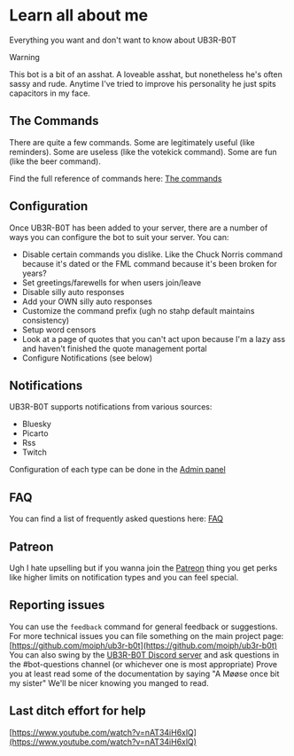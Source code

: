 ﻿# Learn all about me

Everything you want and don't want to know about UB3R-B0T

> [!WARNING]
> This bot is a bit of an asshat. A loveable asshat, but nonetheless he's often sassy and rude. Anytime I've tried to improve his personality he just spits capacitors in my face.

## The Commands

There are quite a few commands. Some are legitimately useful (like reminders). Some are useless (like the votekick command). Some are fun (like the beer command).

Find the full reference of commands here: [The commands](commands.md)


## Configuration

Once UB3R-B0T has been added to your server, there are a number of ways you can configure the bot to suit your server.
You can:
- Disable certain commands you dislike. Like the Chuck Norris command because it's dated or the FML command because it's been broken for years?
- Set greetings/farewells for when users join/leave
- Disable silly auto responses
- Add your OWN silly auto responses
- Customize the command prefix (ugh no stahp default maintains consistency)
- Setup word censors
- Look at a page of quotes that you can't act upon because I'm a lazy ass and haven't finished the quote management portal
- Configure Notifications (see below)


## Notifications

UB3R-B0T supports notifications from various sources:
- Bluesky
- Picarto
- Rss
- Twitch

Configuration of each type can be done in the [Admin panel](https://ub3r-b0t.com/admin)


## FAQ

You can find a list of frequently asked questions here: [FAQ](faq.md)


## Patreon

Ugh I hate upselling but if you wanna join the [Patreon](https://www.patreon.com/ub3rb0t) thing you get perks like higher limits on notification types and you can feel special.


## Reporting issues

You can use the `feedback` command for general feedback or suggestions. For more technical issues you can file something on the main project page: [https://github.com/moiph/ub3r-b0t](https://github.com/moiph/ub3r-b0t)
You can also swing by the [UB3R-B0T Discord server](https://discord.gg/0t6waxpRf4xvyNHj) and ask questions in the #bot-questions channel (or whichever one is most appropriate)
Prove you at least read some of the documentation by saying "A Møøse once bit my sister"
We'll be nicer knowing you manged to read.


## Last ditch effort for help
[https://www.youtube.com/watch?v=nAT34iH6xlQ](https://www.youtube.com/watch?v=nAT34iH6xlQ)